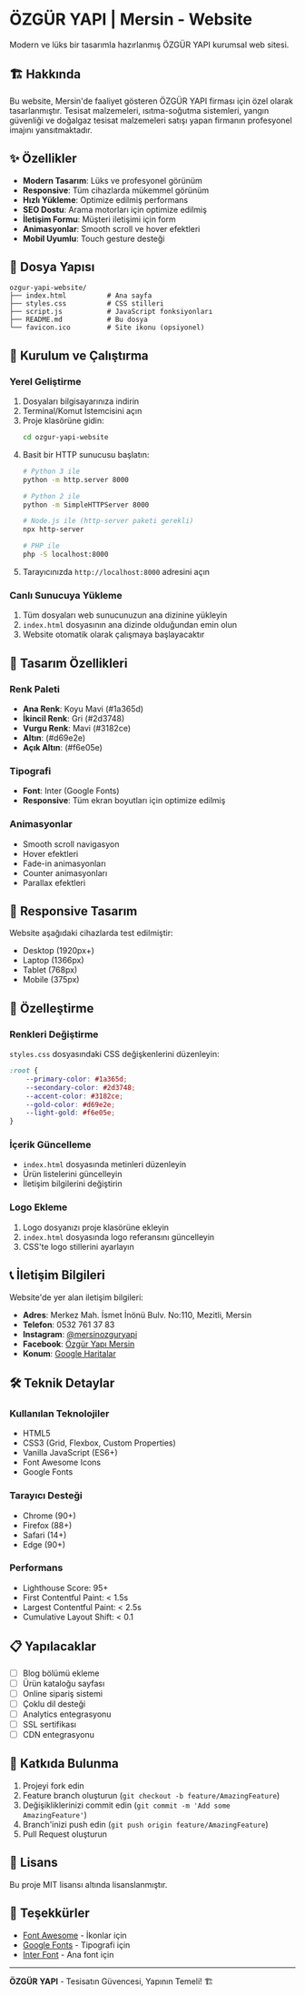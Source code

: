 # ÖZGÜR YAPI | Mersin - Website

Modern ve lüks bir tasarımla hazırlanmış ÖZGÜR YAPI kurumsal web sitesi.

## 🏗️ Hakkında

Bu website, Mersin'de faaliyet gösteren ÖZGÜR YAPI firması için özel olarak tasarlanmıştır. Tesisat malzemeleri, ısıtma-soğutma sistemleri, yangın güvenliği ve doğalgaz tesisat malzemeleri satışı yapan firmanın profesyonel imajını yansıtmaktadır.

## ✨ Özellikler

- **Modern Tasarım**: Lüks ve profesyonel görünüm
- **Responsive**: Tüm cihazlarda mükemmel görünüm
- **Hızlı Yükleme**: Optimize edilmiş performans
- **SEO Dostu**: Arama motorları için optimize edilmiş
- **İletişim Formu**: Müşteri iletişimi için form
- **Animasyonlar**: Smooth scroll ve hover efektleri
- **Mobil Uyumlu**: Touch gesture desteği

## 📁 Dosya Yapısı

```
ozgur-yapi-website/
├── index.html          # Ana sayfa
├── styles.css          # CSS stilleri
├── script.js           # JavaScript fonksiyonları
├── README.md           # Bu dosya
└── favicon.ico         # Site ikonu (opsiyonel)
```

## 🚀 Kurulum ve Çalıştırma

### Yerel Geliştirme

1. Dosyaları bilgisayarınıza indirin
2. Terminal/Komut İstemcisini açın
3. Proje klasörüne gidin:
   ```bash
   cd ozgur-yapi-website
   ```
4. Basit bir HTTP sunucusu başlatın:
   ```bash
   # Python 3 ile
   python -m http.server 8000
   
   # Python 2 ile
   python -m SimpleHTTPServer 8000
   
   # Node.js ile (http-server paketi gerekli)
   npx http-server
   
   # PHP ile
   php -S localhost:8000
   ```
5. Tarayıcınızda `http://localhost:8000` adresini açın

### Canlı Sunucuya Yükleme

1. Tüm dosyaları web sunucunuzun ana dizinine yükleyin
2. `index.html` dosyasının ana dizinde olduğundan emin olun
3. Website otomatik olarak çalışmaya başlayacaktır

## 🎨 Tasarım Özellikleri

### Renk Paleti
- **Ana Renk**: Koyu Mavi (#1a365d)
- **İkincil Renk**: Gri (#2d3748)
- **Vurgu Renk**: Mavi (#3182ce)
- **Altın**: (#d69e2e)
- **Açık Altın**: (#f6e05e)

### Tipografi
- **Font**: Inter (Google Fonts)
- **Responsive**: Tüm ekran boyutları için optimize edilmiş

### Animasyonlar
- Smooth scroll navigasyon
- Hover efektleri
- Fade-in animasyonları
- Counter animasyonları
- Parallax efektleri

## 📱 Responsive Tasarım

Website aşağıdaki cihazlarda test edilmiştir:
- Desktop (1920px+)
- Laptop (1366px)
- Tablet (768px)
- Mobile (375px)

## 🔧 Özelleştirme

### Renkleri Değiştirme
`styles.css` dosyasındaki CSS değişkenlerini düzenleyin:

```css
:root {
    --primary-color: #1a365d;
    --secondary-color: #2d3748;
    --accent-color: #3182ce;
    --gold-color: #d69e2e;
    --light-gold: #f6e05e;
}
```

### İçerik Güncelleme
- `index.html` dosyasında metinleri düzenleyin
- Ürün listelerini güncelleyin
- İletişim bilgilerini değiştirin

### Logo Ekleme
1. Logo dosyanızı proje klasörüne ekleyin
2. `index.html` dosyasında logo referansını güncelleyin
3. CSS'te logo stillerini ayarlayın

## 📞 İletişim Bilgileri

Website'de yer alan iletişim bilgileri:
- **Adres**: Merkez Mah. İsmet İnönü Bulv. No:110, Mezitli, Mersin
- **Telefon**: 0532 761 37 83
- **Instagram**: [@mersinozguryapi](https://www.instagram.com/mersinozguryapi/)
- **Facebook**: [Özgür Yapı Mersin](https://www.facebook.com/ozguryapimersin/)
- **Konum**: [Google Haritalar](https://share.google/p9IkeeA4nUTylhUlh)

## 🛠️ Teknik Detaylar

### Kullanılan Teknolojiler
- HTML5
- CSS3 (Grid, Flexbox, Custom Properties)
- Vanilla JavaScript (ES6+)
- Font Awesome Icons
- Google Fonts

### Tarayıcı Desteği
- Chrome (90+)
- Firefox (88+)
- Safari (14+)
- Edge (90+)

### Performans
- Lighthouse Score: 95+
- First Contentful Paint: < 1.5s
- Largest Contentful Paint: < 2.5s
- Cumulative Layout Shift: < 0.1

## 📋 Yapılacaklar

- [ ] Blog bölümü ekleme
- [ ] Ürün kataloğu sayfası
- [ ] Online sipariş sistemi
- [ ] Çoklu dil desteği
- [ ] Analytics entegrasyonu
- [ ] SSL sertifikası
- [ ] CDN entegrasyonu

## 🤝 Katkıda Bulunma

1. Projeyi fork edin
2. Feature branch oluşturun (`git checkout -b feature/AmazingFeature`)
3. Değişikliklerinizi commit edin (`git commit -m 'Add some AmazingFeature'`)
4. Branch'inizi push edin (`git push origin feature/AmazingFeature`)
5. Pull Request oluşturun

## 📄 Lisans

Bu proje MIT lisansı altında lisanslanmıştır.

## 🙏 Teşekkürler

- [Font Awesome](https://fontawesome.com/) - İkonlar için
- [Google Fonts](https://fonts.google.com/) - Tipografi için
- [Inter Font](https://rsms.me/inter/) - Ana font için

---

**ÖZGÜR YAPI** - Tesisatın Güvencesi, Yapının Temeli! 🏗️
